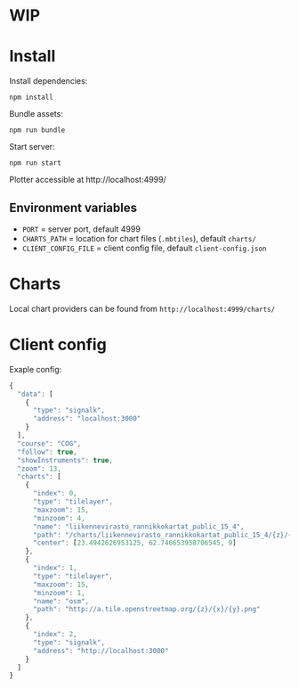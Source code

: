 # WIP

# Install

Install dependencies:

  `npm install`

Bundle assets:

  `npm run bundle`

Start server:

  `npm run start`

Plotter accessible at http://localhost:4999/


## Environment variables

- `PORT` = server port, default 4999
- `CHARTS_PATH` = location for chart files (`.mbtiles`), default `charts/`
- `CLIENT_CONFIG_FILE` = client config file, default `client-config.json`

# Charts

Local chart providers can be found from `http://localhost:4999/charts/`

# Client config

Exaple config:
``` javascript
{
  "data": [
    {
      "type": "signalk",
      "address": "localhost:3000"
    }
  ],
  "course": "COG",
  "follow": true,
  "showInstruments": true,
  "zoom": 13,
  "charts": [
    {
      "index": 0,
      "type": "tilelayer",
      "maxzoom": 15,
      "minzoom": 4,
      "name": "liikennevirasto_rannikkokartat_public_15_4",
      "path": "/charts/liikennevirasto_rannikkokartat_public_15_4/{z}/{x}/{y}",
      "center": [23.4942626953125, 62.746653958706545, 9]
    },
    {
      "index": 1,
      "type": "tilelayer",
      "maxzoom": 15,
      "minzoom": 1,
      "name": "osm",
      "path": "http://a.tile.openstreetmap.org/{z}/{x}/{y}.png"
    },
    {
      "index": 2,
      "type": "signalk",
      "address": "http://localhost:3000"
    }
  ]
}
```